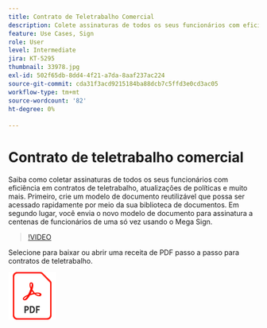 ```yaml
---
title: Contrato de Teletrabalho Comercial
description: Colete assinaturas de todos os seus funcionários com eficiência em contratos de teletrabalho
feature: Use Cases, Sign
role: User
level: Intermediate
jira: KT-5295
thumbnail: 33978.jpg
exl-id: 502f65db-8dd4-4f21-a7da-8aaf237ac224
source-git-commit: cda31f3acd9215184ba88dcb7c5ffd3e0cd3ac05
workflow-type: tm+mt
source-wordcount: '82'
ht-degree: 0%

---
```


# Contrato de teletrabalho comercial

Saiba como coletar assinaturas de todos os seus funcionários com eficiência em contratos de teletrabalho, atualizações de políticas e muito mais. Primeiro, crie um modelo de documento reutilizável que possa ser acessado rapidamente por meio da sua biblioteca de documentos. Em segundo lugar, você envia o novo modelo de documento para assinatura a centenas de funcionários de uma só vez usando o Mega Sign.

>[!VIDEO](https://video.tv.adobe.com/v/33978?quality=12&learn=on&hidetitle=true)

Selecione para baixar ou abrir uma receita de PDF passo a passo para contratos de teletrabalho.

[![Baixar Receita PDF](../assets/acrobat_PDF_96.png)](../assets/UseCaseRecipe-EN-UsingMegaSign.pdf)
